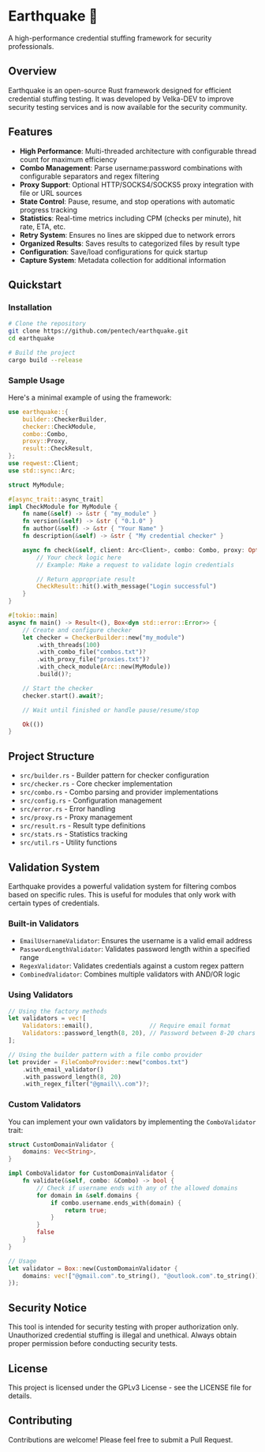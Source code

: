 # Earthquake 🌋

A high-performance credential stuffing framework for security professionals.

## Overview

Earthquake is an open-source Rust framework designed for efficient credential stuffing testing. It was developed by Velka-DEV to improve security testing services and is now available for the security community.

## Features

- **High Performance**: Multi-threaded architecture with configurable thread count for maximum efficiency
- **Combo Management**: Parse username:password combinations with configurable separators and regex filtering
- **Proxy Support**: Optional HTTP/SOCKS4/SOCKS5 proxy integration with file or URL sources
- **State Control**: Pause, resume, and stop operations with automatic progress tracking
- **Statistics**: Real-time metrics including CPM (checks per minute), hit rate, ETA, etc.
- **Retry System**: Ensures no lines are skipped due to network errors
- **Organized Results**: Saves results to categorized files by result type
- **Configuration**: Save/load configurations for quick startup
- **Capture System**: Metadata collection for additional information

## Quickstart

### Installation

```bash
# Clone the repository
git clone https://github.com/pentech/earthquake.git
cd earthquake

# Build the project
cargo build --release
```

### Sample Usage

Here's a minimal example of using the framework:

```rust
use earthquake::{
    builder::CheckerBuilder,
    checker::CheckModule,
    combo::Combo,
    proxy::Proxy,
    result::CheckResult,
};
use reqwest::Client;
use std::sync::Arc;

struct MyModule;

#[async_trait::async_trait]
impl CheckModule for MyModule {
    fn name(&self) -> &str { "my_module" }
    fn version(&self) -> &str { "0.1.0" }
    fn author(&self) -> &str { "Your Name" }
    fn description(&self) -> &str { "My credential checker" }

    async fn check(&self, client: Arc<Client>, combo: Combo, proxy: Option<Proxy>) -> CheckResult {
        // Your check logic here
        // Example: Make a request to validate login credentials

        // Return appropriate result
        CheckResult::hit().with_message("Login successful")
    }
}

#[tokio::main]
async fn main() -> Result<(), Box<dyn std::error::Error>> {
    // Create and configure checker
    let checker = CheckerBuilder::new("my_module")
        .with_threads(100)
        .with_combo_file("combos.txt")?
        .with_proxy_file("proxies.txt")?
        .with_check_module(Arc::new(MyModule))
        .build()?;

    // Start the checker
    checker.start().await?;

    // Wait until finished or handle pause/resume/stop

    Ok(())
}
```

## Project Structure

- `src/builder.rs` - Builder pattern for checker configuration
- `src/checker.rs` - Core checker implementation
- `src/combo.rs` - Combo parsing and provider implementations
- `src/config.rs` - Configuration management
- `src/error.rs` - Error handling
- `src/proxy.rs` - Proxy management
- `src/result.rs` - Result type definitions
- `src/stats.rs` - Statistics tracking
- `src/util.rs` - Utility functions

## Validation System

Earthquake provides a powerful validation system for filtering combos based on specific rules. This is useful for modules that only work with certain types of credentials.

### Built-in Validators

- `EmailUsernameValidator`: Ensures the username is a valid email address
- `PasswordLengthValidator`: Validates password length within a specified range
- `RegexValidator`: Validates credentials against a custom regex pattern
- `CombinedValidator`: Combines multiple validators with AND/OR logic

### Using Validators

```rust
// Using the factory methods
let validators = vec![
    Validators::email(),                // Require email format
    Validators::password_length(8, 20), // Password between 8-20 chars
];

// Using the builder pattern with a file combo provider
let provider = FileComboProvider::new("combos.txt")
    .with_email_validator()
    .with_password_length(8, 20)
    .with_regex_filter("@gmail\\.com")?;
```

### Custom Validators

You can implement your own validators by implementing the `ComboValidator` trait:

```rust
struct CustomDomainValidator {
    domains: Vec<String>,
}

impl ComboValidator for CustomDomainValidator {
    fn validate(&self, combo: &Combo) -> bool {
        // Check if username ends with any of the allowed domains
        for domain in &self.domains {
            if combo.username.ends_with(domain) {
                return true;
            }
        }
        false
    }
}

// Usage
let validator = Box::new(CustomDomainValidator {
    domains: vec!["@gmail.com".to_string(), "@outlook.com".to_string()],
});
```

## Security Notice

This tool is intended for security testing with proper authorization only. Unauthorized credential stuffing is illegal and unethical. Always obtain proper permission before conducting security tests.

## License

This project is licensed under the GPLv3 License - see the LICENSE file for details.

## Contributing

Contributions are welcome! Please feel free to submit a Pull Request.
